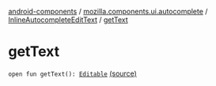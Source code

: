 [android-components](../../index.md) / [mozilla.components.ui.autocomplete](../index.md) / [InlineAutocompleteEditText](index.md) / [getText](./get-text.md)

# getText

`open fun getText(): `[`Editable`](https://developer.android.com/reference/android/text/Editable.html) [(source)](https://github.com/mozilla-mobile/android-components/blob/master/components/ui/autocomplete/src/main/java/mozilla/components/ui/autocomplete/InlineAutocompleteEditText.kt#L284)